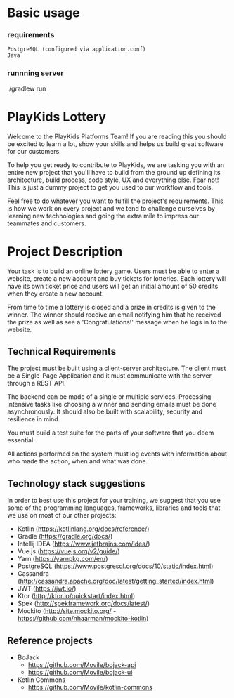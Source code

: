 # Basic usage

### requirements
    PostgreSQL (configured via application.conf)
    Java

### runnning server
   ./gradlew run

# PlayKids Lottery
Welcome to the PlayKids Platforms Team! If you are reading this you should be excited to learn a lot, show your skills and helps us build great software for our customers.

To help you get ready to contribute to PlayKids, we are tasking you with an entire new project that you'll have to build from the ground up defining its architecture, build process, code style, UX and everything else. Fear not! This is just a dummy project to get you used to our workflow and tools.

Feel free to do whatever you want to fulfill the project's requirements. This is how we work on every project and we tend to challenge ourselves by learning new technologies and going the extra mile to impress our teammates and customers.

# Project Description
Your task is to build an online lottery game. Users must be able to enter a website, create a new account and buy tickets for lotteries. Each lottery will have its own ticket price and users will get an initial amount of 50 credits when they create a new account.

From time to time a lottery is closed and a prize in credits is given to the winner. The winner should receive an email notifying him that he received the prize as well as see a 'Congratulations!' message when he logs in to the website.

## Technical Requirements
The project must be built using a client-server architecture. The client must be a Single-Page Application and it must communicate with the server through a REST API.

 The backend can be made of a single or multiple services. Processing intensive tasks like choosing a winner and sending emails must be done asynchronously. It should also be built with scalability, security and resilience in mind.

 You must build a test suite for the parts of your software that you deem essential.

 All actions performed on the system must log events with information about who made the action, when and what was done.

 ## Technology stack suggestions
In order to best use this project for your training, we suggest that you use some of the programming languages, frameworks, libraries and tools that we use on most of our other projects:

 - Kotlin (https://kotlinlang.org/docs/reference/)
 - Gradle (https://gradle.org/docs/)
 - Intellij IDEA (https://www.jetbrains.com/idea/)
 - Vue.js (https://vuejs.org/v2/guide/)
 - Yarn (https://yarnpkg.com/en/)
 - PostgreSQL (https://www.postgresql.org/docs/10/static/index.html)
 - Cassandra (http://cassandra.apache.org/doc/latest/getting_started/index.html)
 - JWT (https://jwt.io/)
 - Ktor (http://ktor.io/quickstart/index.html)
 - Spek (http://spekframework.org/docs/latest/)
 - Mockito (http://site.mockito.org/ - https://github.com/nhaarman/mockito-kotlin)

 ## Reference projects
- BoJack
  - https://github.com/Movile/bojack-api
  - https://github.com/Movile/bojack-ui
- Kotlin Commons
  - https://github.com/Movile/kotlin-commons
